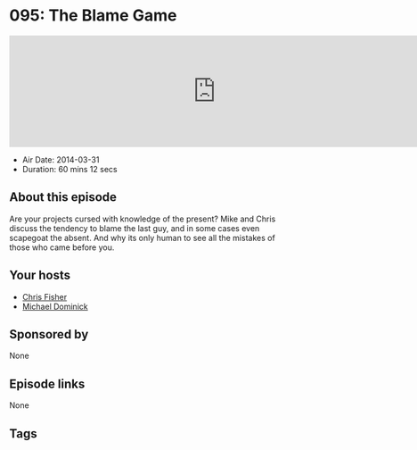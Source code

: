 # 095: The Blame Game

<iframe src="https://player.fireside.fm/v2/MLf2ZzhC+mnOjz0Yd?theme=dark" width="740" height="200" frameborder="0" scrolling="no"></iframe>

* Air Date: 2014-03-31
* Duration: 60 mins 12 secs

## About this episode

Are your projects cursed with knowledge of the present? Mike and Chris discuss the tendency to blame the last guy, and in some cases even scapegoat the absent. And why its only human to see all the mistakes of those who came before you.

## Your hosts
* [Chris Fisher](https://coder.show/hosts/chrislas)
* [Michael Dominick](https://coder.show/hosts/michael)

## Sponsored by

None



## Episode links

None



## Tags

